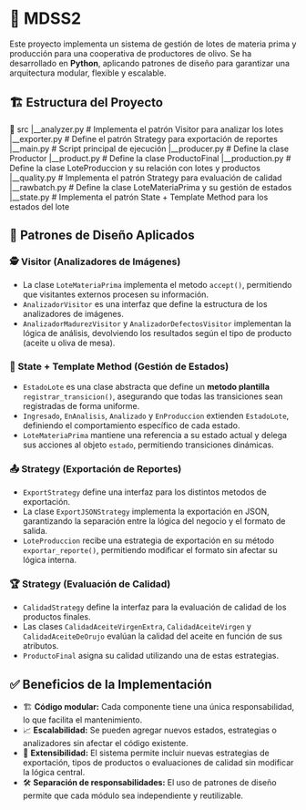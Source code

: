 # 📌 MDSS2

Este proyecto implementa un sistema de gestión de lotes de materia prima y producción para una cooperativa de productores de olivo. Se ha desarrollado en **Python**, aplicando patrones de diseño para garantizar una arquitectura modular, flexible y escalable.

## 🏗️ Estructura del Proyecto

📁 src
|__analyzer.py       # Implementa el patrón Visitor para analizar los lotes
|__exporter.py       # Define el patrón Strategy para exportación de reportes
|__main.py           # Script principal de ejecución
|__producer.py       # Define la clase Productor
|__product.py        # Define la clase ProductoFinal
|__production.py     # Define la clase LoteProduccion y su relación con lotes y productos
|__quality.py        # Implementa el patrón Strategy para evaluación de calidad
|__rawbatch.py       # Define la clase LoteMateriaPrima y su gestión de estados
|__state.py          # Implementa el patrón State + Template Method para los estados del lote


## 🎯 Patrones de Diseño Aplicados

### 🕵️ Visitor (Analizadores de Imágenes)
- La clase `LoteMateriaPrima` implementa el metodo `accept()`, permitiendo que visitantes externos procesen su información.
- `AnalizadorVisitor` es una interfaz que define la estructura de los analizadores de imágenes.
- `AnalizadorMadurezVisitor` y `AnalizadorDefectosVisitor` implementan la lógica de análisis, devolviendo los resultados según el tipo de producto (aceite u oliva de mesa).

### 🔄 State + Template Method (Gestión de Estados)
- `EstadoLote` es una clase abstracta que define un **metodo plantilla** `registrar_transicion()`, asegurando que todas las transiciones sean registradas de forma uniforme.
- `Ingresado`, `EnAnalisis`, `Analizado` y `EnProduccion` extienden `EstadoLote`, definiendo el comportamiento específico de cada estado.
- `LoteMateriaPrima` mantiene una referencia a su estado actual y delega sus acciones al objeto `estado`, permitiendo transiciones dinámicas.

### 📤 Strategy (Exportación de Reportes)
- `ExportStrategy` define una interfaz para los distintos metodos de exportación.
- La clase `ExportJSONStrategy` implementa la exportación en JSON, garantizando la separación entre la lógica del negocio y el formato de salida.
- `LoteProduccion` recibe una estrategia de exportación en su método `exportar_reporte()`, permitiendo modificar el formato sin afectar su lógica interna.

### 🏆 Strategy (Evaluación de Calidad)
- `CalidadStrategy` define la interfaz para la evaluación de calidad de los productos finales.
- Las clases `CalidadAceiteVirgenExtra`, `CalidadAceiteVirgen` y `CalidadAceiteDeOrujo` evalúan la calidad del aceite en función de sus atributos.
- `ProductoFinal` asigna su calidad utilizando una de estas estrategias.

## ✅ Beneficios de la Implementación

- 🏗 **Código modular:** Cada componente tiene una única responsabilidad, lo que facilita el mantenimiento.
- 📈 **Escalabilidad:** Se pueden agregar nuevos estados, estrategias o analizadores sin afectar el código existente.
- 🔌 **Extensibilidad:** El sistema permite incluir nuevas estrategias de exportación, tipos de productos o evaluaciones de calidad sin modificar la lógica central.
- 🛠 **Separación de responsabilidades:** El uso de patrones de diseño permite que cada módulo sea independiente y reutilizable.
